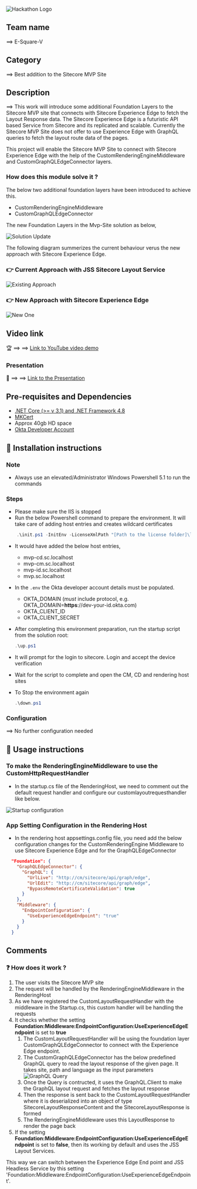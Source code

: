 ![Hackathon Logo](docs/images/hackathon.png?raw=true "Hackathon Logo")

## Team name
⟹ E-Square-V

## Category
⟹ Best addition to the Sitecore MVP Site

## Description
⟹ This work will introduce some additional Foundation Layers to the Sitecore MVP site that connects with Sitecore Experience Edge to fetch the Layout Response data. The Sitecore Experience Edge is a futuristic API based Service from Sitecore and its replicated and scalable. Currently the Sitecore MVP Site does not offer to use Experience Edge with GraphQL queries to fetch the layout route data of the pages.

This project will enable the Sitecore MVP Site to connect with Sitecore Experience Edge with the help of the CustomRenderingEngineMiddleware and CustomGraphQLEdgeConnector layers.


### How does this module solve it ?


The below two additional foundation layers have been introduced to achieve this.

  - CustomRenderingEngineMiddleware
  - CustomGraphQLEdgeConnector

The new Foundation Layers in the Mvp-Site solution as below,

![Solution Update](docs/images/New_Foundation_Layer.config.png?raw=true "Solution Update")


The following diagram summerizes the current behaviour verus the new approach with Sitecore Experience Edge.

### 👉 Current Approach with JSS Sitecore Layout Service


![Existing Approach](docs/images/Current_Working_Behaviour.png?raw=true "Existing Approach")

### 👉 New Approach with Sitecore Experience Edge


![New One](docs/images/New_Approach_Experience_Edge_Endpointss.png?raw=true "New One")

## Video link

🏆 ⟹ ⟹ [Link to YouTube video demo](https://youtu.be/_VRACU4IBjE)

### Presentation

💾 ⟹ ⟹ [Link to the Presentation ](https://github.com/Sitecore-Hackathon/2022-E-Square-V/blob/main/docs/SitecoreHackathon_2022.pptx)



## Pre-requisites and Dependencies

- [.NET Core (>= v 3.1) and .NET Framework 4.8](https://dotnet.microsoft.com/download)
- [MKCert](https://github.com/FiloSottile/mkcert)
- Approx 40gb HD space
- [Okta Developer Account](https://developer.okta.com/signup/)

## 📢 Installation instructions

### Note

  - Always use an elevated/Administrator Windows Powershell 5.1 to run the commands

### Steps

- Please make sure the IIS is stopped
- Run the below Powershell command to prepare the environment. It will take care of adding host entries and creates wildcard certificates

```ps1
    .\init.ps1 -InitEnv -LicenseXmlPath "[Path to the license folder]\license.xml" -AdminPassword "DesiredAdminPassword"
``` 
- It would have added the below host entries,
     * mvp-cd.sc.localhost
     * mvp-cm.sc.localhost
     * mvp-id.sc.localhost
     * mvp.sc.localhost
- In the `.env` the Okta developer account details must be populated. 
   - OKTA_DOMAIN (*must* include protocol, e.g. OKTA_DOMAIN=**https**://dev-your-id.okta.com)
   - OKTA_CLIENT_ID
   - OKTA_CLIENT_SECRET
- After completing this environment preparation, run the startup script
   from the solution root:
    ```ps1
    .\up.ps1
    ```
- It will prompt for the login to sitecore. Login and accept the device verification
- Wait for the script to complete and open the CM, CD and rendering host sites
- To Stop the environment again  
   
   ```ps1
   .\down.ps1
   ```  

### Configuration

⟹ No further configuration needed

## 📢 Usage instructions

### To make the RenderingEngineMiddleware to use the CustomHttpRequestHandler

- In the startup.cs file of the RenderingHost, we need to comment out the default request handler and configure our customlayoutrequesthandler like below.

![Startup configuration](docs/images/Startup_Configuration.png?raw=true "Startup configuration")

### App Setting Configuration in the Rendering Host

- In the rendering host appsettings.config file, you need add the below configuration changes for the CustomRenderingEngine Middleware to use Sitecore Experience Edge and for the GraphQLEdgeConnector

```json
  "Foundation": {
    "GraphQLEdgeConnector": {
      "GraphQL": {
        "UrlLive": "http://cm/sitecore/api/graph/edge",
        "UrlEdit": "http://cm/sitecore/api/graph/edge",
        "BypassRemoteCertificateValidation": true
      }
    },
    "Middleware": {
      "EndpointConfiguration": {
        "UseExperienceEdgeEndpoint": "true"
      }
    }
  }
```


## Comments

### ❓ How does it work ?

1. The user visits the Sitecore MVP site
1. The request will be handled by the RenderingEngineMiddleware in the RenderingHost
1. As we have registered the CustomLayoutRequestHandler with the middleware in the Startup.cs, this custom handler will be handling the requests
1. It checks whether the setting **Foundation:Middleware:EndpointConfiguration:UseExperienceEdgeEndpoint** is set to **true**
    1. The CustomLayoutRequestHandler will be using the foundation layer CustomGraphQLEdgeConnector to connect with the Experience Edge endpoint.
    2. The CustomGraphQLEdgeConnector has the below predefined GraphQL query to read the layout response of the given page. It takes site, path and language as the input parameters
    ![GraphQL Query](docs/images/GraphQLQuery.png?raw=true "GraphQL Query")
    3. Once the Query is contructed, it uses the GraphQL.Client to make the GraphQL layout request and fetches the layout response 
    4. Then the response is sent back to the CustomLayoutRequestHandler where it is deserialized into an object of type SitecoreLayoutResponseContent and the SitecoreLayoutResponse is formed
    5. The RenderingEngineMiddleware uses this LayoutResponse to render the page back
1. If the setting **Foundation:Middleware:EndpointConfiguration:UseExperienceEdgeEndpoint** is set to **false**, then its working by default and uses the JSS Layout Services.

This way we can switch between the Experience Edge End point and JSS Headless Service by this setting 'Foundation:Middleware:EndpointConfiguration:UseExperienceEdgeEndpoint'.

